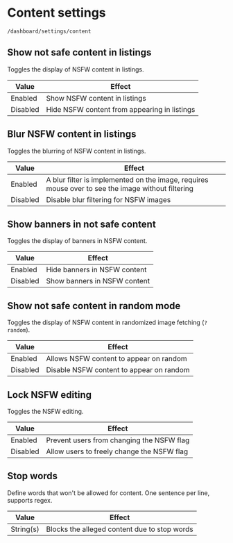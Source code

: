 # Content settings

`/dashboard/settings/content`

## Show not safe content in listings

Toggles the display of NSFW content in listings.

| Value    | Effect                                       |
| -------- | -------------------------------------------- |
| Enabled  | Show NSFW content in listings                |
| Disabled | Hide NSFW content from appearing in listings |

## Blur NSFW content in listings

Toggles the blurring of NSFW content in listings.

| Value    | Effect                                                                                            |
| -------- | ------------------------------------------------------------------------------------------------- |
| Enabled  | A blur filter is implemented on the image, requires mouse over to see the image without filtering |
| Disabled | Disable blur filtering for NSFW images                                                            |

## Show banners in not safe content

Toggles the display of banners in NSFW content.

| Value    | Effect                       |
| -------- | ---------------------------- |
| Enabled  | Hide banners in NSFW content |
| Disabled | Show banners in NSFW content |

## Show not safe content in random mode

Toggles the display of NSFW content in randomized image fetching (`?random`).

| Value    | Effect                                   |
| -------- | ---------------------------------------- |
| Enabled  | Allows NSFW content to appear on random  |
| Disabled | Disable NSFW content to appear on random |

## Lock NSFW editing

Toggles the NSFW editing.

| Value    | Effect                                     |
| -------- | ------------------------------------------ |
| Enabled  | Prevent users from changing the NSFW flag  |
| Disabled | Allow users to freely change the NSFW flag |

## Stop words

Define words that won't be allowed for content. One sentence per line, supports regex.

| Value     | Effect                                       |
| --------- | -------------------------------------------- |
| String(s) | Blocks the alleged content due to stop words |
